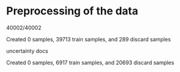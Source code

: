 # Preprocessing of the data

40002/40002

Created 0 samples, 39713 train samples, and 289 discard samples


uncertainty docs

 Created 0 samples, 6917 train samples, and 20693 discard samples

